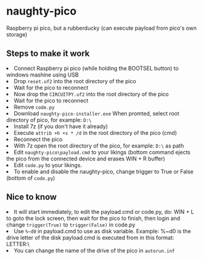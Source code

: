 # naughty-pico
Raspberry pi pico, but a rubberducky (can execute payload from pico's own storage)

<h2>Steps to make it work</h2>
<li>Connect Raspberry pi pico (while holding the BOOTSEL button) to windows mashine using USB</li>
<li>Drop <code>reset.uf2</code> into the root directory of the pico</li>
<li>Wait for the pico to reconnect</li>
<li>Now drop the <code>CIRCUITPY.uf2</code> into the root directory of the pico</li>
<li>Wait for the pico to reconnect</li>
<li>Remove <code>code.py</code></li>
<li>Download <code>naughty-pico-installer.exe</code> When promted, select root directory of pico, for example: <code>D:\</code></li>
<li>Install 7z (if you don't have it already)</li>
<li>Execute <code>attrib +h +s * /d</code> in the root directory of the pico (cmd)</li>
<li>Reconnect the pico</li>
<li>With 7z open the root directory of the pico, for example: <code>D:\</code> as path</li>
<li>Edit <code>naughty-pico\payload.cmd</code> to your likings (bottom command ejects the pico from the connected device and erases WIN + R buffer)</li>
<li>Edit <code>code.py</code> to your likings.</li>
<li>To enable and disable the naughty-pico, change trigger to True or False (bottom of <code>code.py</code>)</li>

<h2>Nice to know</h2>
<li>It will start immediately, to edit the payload.cmd or code.py, do: WIN + L to goto the lock screen, then wait for the pico to finish, then login and change <code>trigger(True)</code> to <code>trigger(False)</code> in code.py</li>
<li>Use <code>%~d0</code> in payload.cmd to use as disk variable. Example: %~d0 is the drive letter of the disk payload.cmd is executed from in this format: LETTER:\</li>
<li>You can change the name of the drive of the pico in <code>autorun.inf</code></li>
